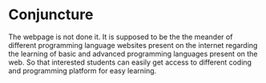 # Conjuncture
The webpage is not done it. It is supposed to be the the meander of different programming language websites present on the internet regarding the learning of basic and advanced programming languages present on the web. So that interested students can easily get access to different coding and programming platform for easy learning.
